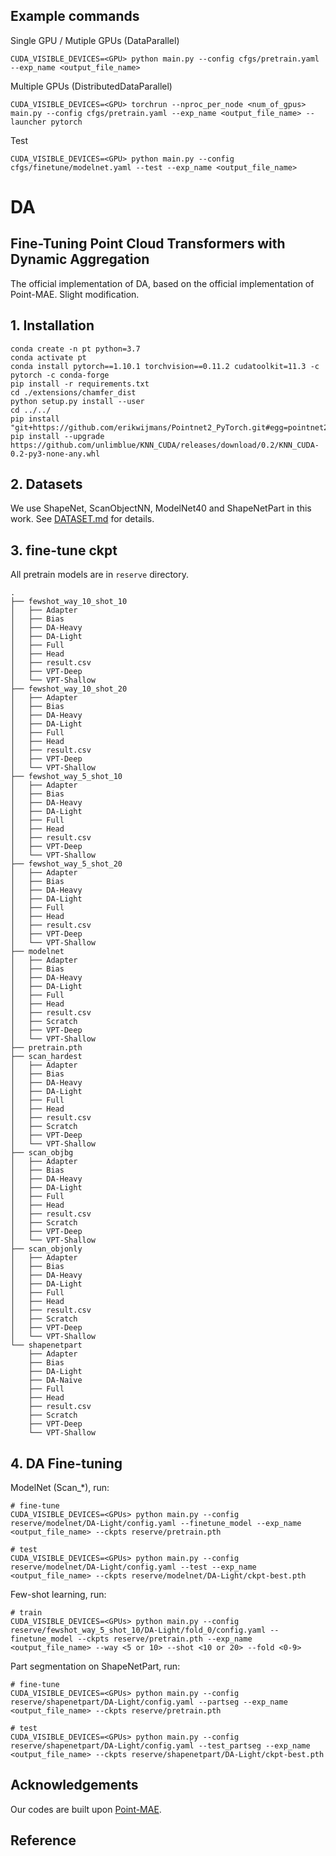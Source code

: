 ## Example commands

Single GPU / Mutiple GPUs (DataParallel)
```
CUDA_VISIBLE_DEVICES=<GPU> python main.py --config cfgs/pretrain.yaml --exp_name <output_file_name>
```

Multiple GPUs (DistributedDataParallel)
```
CUDA_VISIBLE_DEVICES=<GPU> torchrun --nproc_per_node <num_of_gpus> main.py --config cfgs/pretrain.yaml --exp_name <output_file_name> --launcher pytorch
```

Test
```
CUDA_VISIBLE_DEVICES=<GPU> python main.py --config cfgs/finetune/modelnet.yaml --test --exp_name <output_file_name>
```


# DA

## Fine-Tuning Point Cloud Transformers with Dynamic Aggregation

The official implementation of DA, based on the official implementation of Point-MAE. Slight modification.

## 1. Installation

```
conda create -n pt python=3.7
conda activate pt
conda install pytorch==1.10.1 torchvision==0.11.2 cudatoolkit=11.3 -c pytorch -c conda-forge
pip install -r requirements.txt
cd ./extensions/chamfer_dist
python setup.py install --user
cd ../../
pip install "git+https://github.com/erikwijmans/Pointnet2_PyTorch.git#egg=pointnet2_ops&subdirectory=pointnet2_ops_lib"
pip install --upgrade https://github.com/unlimblue/KNN_CUDA/releases/download/0.2/KNN_CUDA-0.2-py3-none-any.whl
```


## 2. Datasets

We use ShapeNet, ScanObjectNN, ModelNet40 and ShapeNetPart in this work. See [DATASET.md](./DATASET.md) for details.

## 3. fine-tune ckpt

All pretrain models are in `reserve` directory.

```
.
├── fewshot_way_10_shot_10
│   ├── Adapter
│   ├── Bias
│   ├── DA-Heavy
│   ├── DA-Light
│   ├── Full
│   ├── Head
│   ├── result.csv
│   ├── VPT-Deep
│   └── VPT-Shallow
├── fewshot_way_10_shot_20
│   ├── Adapter
│   ├── Bias
│   ├── DA-Heavy
│   ├── DA-Light
│   ├── Full
│   ├── Head
│   ├── result.csv
│   ├── VPT-Deep
│   └── VPT-Shallow
├── fewshot_way_5_shot_10
│   ├── Adapter
│   ├── Bias
│   ├── DA-Heavy
│   ├── DA-Light
│   ├── Full
│   ├── Head
│   ├── result.csv
│   ├── VPT-Deep
│   └── VPT-Shallow
├── fewshot_way_5_shot_20
│   ├── Adapter
│   ├── Bias
│   ├── DA-Heavy
│   ├── DA-Light
│   ├── Full
│   ├── Head
│   ├── result.csv
│   ├── VPT-Deep
│   └── VPT-Shallow
├── modelnet
│   ├── Adapter
│   ├── Bias
│   ├── DA-Heavy
│   ├── DA-Light
│   ├── Full
│   ├── Head
│   ├── result.csv
│   ├── Scratch
│   ├── VPT-Deep
│   └── VPT-Shallow
├── pretrain.pth
├── scan_hardest
│   ├── Adapter
│   ├── Bias
│   ├── DA-Heavy
│   ├── DA-Light
│   ├── Full
│   ├── Head
│   ├── result.csv
│   ├── Scratch
│   ├── VPT-Deep
│   └── VPT-Shallow
├── scan_objbg
│   ├── Adapter
│   ├── Bias
│   ├── DA-Heavy
│   ├── DA-Light
│   ├── Full
│   ├── Head
│   ├── result.csv
│   ├── Scratch
│   ├── VPT-Deep
│   └── VPT-Shallow
├── scan_objonly
│   ├── Adapter
│   ├── Bias
│   ├── DA-Heavy
│   ├── DA-Light
│   ├── Full
│   ├── Head
│   ├── result.csv
│   ├── Scratch
│   ├── VPT-Deep
│   └── VPT-Shallow
└── shapenetpart
    ├── Adapter
    ├── Bias
    ├── DA-Light
    ├── DA-Naive
    ├── Full
    ├── Head
    ├── result.csv
    ├── Scratch
    ├── VPT-Deep
    └── VPT-Shallow
```

## 4. DA Fine-tuning

ModelNet (Scan_*), run:
```
# fine-tune
CUDA_VISIBLE_DEVICES=<GPUs> python main.py --config reserve/modelnet/DA-Light/config.yaml --finetune_model --exp_name <output_file_name> --ckpts reserve/pretrain.pth

# test
CUDA_VISIBLE_DEVICES=<GPUs> python main.py --config reserve/modelnet/DA-Light/config.yaml --test --exp_name <output_file_name> --ckpts reserve/modelnet/DA-Light/ckpt-best.pth
```

Few-shot learning, run:
```
# train
CUDA_VISIBLE_DEVICES=<GPUs> python main.py --config reserve/fewshot_way_5_shot_10/DA-Light/fold_0/config.yaml --finetune_model --ckpts reserve/pretrain.pth --exp_name <output_file_name> --way <5 or 10> --shot <10 or 20> --fold <0-9>
```

Part segmentation on ShapeNetPart, run:
```
# fine-tune
CUDA_VISIBLE_DEVICES=<GPUs> python main.py --config reserve/shapenetpart/DA-Light/config.yaml --partseg --exp_name <output_file_name> --ckpts reserve/pretrain.pth

# test
CUDA_VISIBLE_DEVICES=<GPUs> python main.py --config reserve/shapenetpart/DA-Light/config.yaml --test_partseg --exp_name <output_file_name> --ckpts reserve/shapenetpart/DA-Light/ckpt-best.pth
```

## Acknowledgements

Our codes are built upon [Point-MAE](https://github.com/Pang-Yatian/Point-MAE).

## Reference

